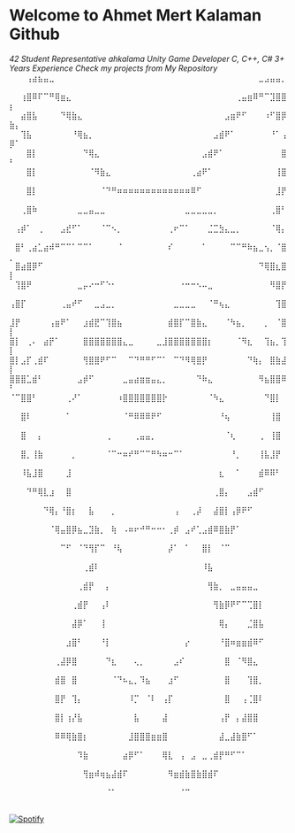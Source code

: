   # Welcome to Ahmet Mert Kalaman Github

*42 Student Representative ahkalama*
*Unity Game Developer*
*C, C++, C# 3+ Years Experience*
*Check my projects from My Repository*
⠀⠀⠀⢠⣴⣦⣤⣀⠀⠀⠀⠀⠀⠀⠀⠀⠀⠀⠀⠀⠀⠀⠀⠀⠀⠀⠀⠀⠀⠀⠀⠀⠀⠀⠀⠀⠀⠀⠀⠀⠀⠀⠀⠀⣀⣠⣤⣤⡀⠀⠀
⠀⠀⢰⣿⠿⠏⠉⠛⢿⣶⣄⠀⠀⠀⠀⠀⠀⠀⠀⠀⠀⠀⠀⠀⠀⠀⠀⠀⠀⠀⠀⠀⠀⠀⠀⠀⠀⠀⠀⠀⢀⣤⣶⠿⠛⠉⣹⣿⣿⡆⠀
⠀⠀⣴⣿⣧⠀⠀⠀⠀⠙⢿⣷⣄⠀⠀⠀⠀⠀⠀⠀⠀⠀⠀⠀⠀⠀⠀⠀⠀⠀⠀⠀⠀⠀⠀⠀⠀⠀⣠⣶⠟⠋⠀⠀⠀⠰⠋⣿⡿⣷⡄
⠀⠀⢹⣧⠀⠀⠀⠀⠀⠀⠀⠘⢿⣦⡀⠀⠀⠀⠀⠀⠀⠀⠀⠀⠀⠀⠀⠀⠀⠀⠀⠀⠀⠀⠀⠀⣠⣾⠟⠁⠀⠀⠀⠀⠀⠀⠘⠁⢠⡿⠁
⠀⠀⠀⣿⡇⠀⠀⠀⠀⠀⠀⠀⠀⠙⢿⣄⠀⠀⠀⠀⠀⠀⠀⠀⠀⠀⠀⠀⠀⠀⠀⠀⠀⠀⣠⣾⠟⠁⠀⠀⠀⠀⠀⠀⠀⠀⠀⠀⣿⠃⠀
⠀⠀⠀⣿⡇⠀⠀⠀⠀⠀⠀⠀⠀⠀⠈⠻⣷⣄⠀⠀⠀⠀⠀⠀⠀⠀⠀⠀⠀⠀⠀⠀⢀⣴⠟⠁⠀⠀⠀⠀⠀⠀⠀⠀⠀⠀⠀⢸⣿⠀⠀
⠀⠀⠀⣿⡇⠀⠀⠀⠀⠀⠀⠀⠀⠀⠀⠀⠈⠙⠛⠶⠶⠶⠶⠶⠶⠶⠶⠶⠶⠶⠶⠶⠿⠋⠀⠀⠀⠀⠀⠀⠀⠀⠀⠀⠀⠀⠀⣸⡟⠀⠀
⠀⠀⢀⣿⠷⠀⠀⠀⠀⠀⠀⠀⣀⣀⣤⣀⣀⠀⠀⠀⠀⠀⠀⠀⠀⠀⠀⠀⠀⠀⠀⣀⣀⣀⣀⣀⡀⠀⠀⠀⠀⠀⠀⠀⠀⠀⢀⣿⠃⠀⠀
⠀⢠⡾⠁⠀⢀⠀⠀⠀⣠⣞⠋⠁⠀⠀⠀⠈⠉⠢⡀⠀⠀⠀⠀⠀⠀⠀⠀⢀⠖⠉⠁⠀⠀⠀⣈⣉⣳⣄⣀⡀⠀⠀⠀⠀⠀⠈⢿⡄⠀⠀
⠀⣿⠃⢀⣴⣁⣴⠾⠛⠉⠉⠁⠉⠉⠁⠀⠀⠀⠀⠈⠀⠀⠀⠀⠀⠀⠀⠀⠎⠀⠀⠀⠀⠀⠁⠀⠀⠀⠀⠉⠉⠛⠷⣦⣀⢢⡀⠈⣿⡀⠀
⠀⣿⣴⣿⡿⠋⠀⠀⠀⠀⠀⠀⠀⠀⠀⠀⠀⠀⠀⠀⠀⠀⠀⠀⠀⠀⠀⠀⠀⠀⠀⠀⠀⠀⠀⠀⠀⠀⠀⠀⠀⠀⠀⠀⠙⢿⣿⣆⣿⡇⠀
⠀⢹⣿⠟⠀⠀⠀⠀⠀⠀⠀⠀⣀⡤⠔⠒⠋⠑⠂⠀⠀⠀⠀⠀⠀⠀⠀⠀⠀⠀⠐⠒⠒⠢⠤⣀⠀⠀⠀⠀⠀⠀⠀⠀⠀⠀⠻⣿⡟⠀⠀
⢠⣿⡏⠀⠀⠀⠀⠀⠀⢀⣤⠞⠋⠀⠀⣀⣠⣀⡀⠀⠀⠀⠀⠀⠀⠀⠀⠀⠀⣀⣀⣀⣀⠀⠀⠈⠛⢦⣄⠀⠀⠀⠀⠀⠀⠀⠀⢹⣿⠀⠀
⣸⡟⠀⠀⠀⠀⠀⢠⣶⠟⠁⠀⠀⣰⣾⣟⠉⢹⣿⣦⠀⠀⠀⠀⠀⠀⠀⠀⣾⣿⡏⠉⣿⣷⣄⠀⠀⠀⠈⠳⣦⡀⠀⠀⠀⡀⠀⠈⣿⡇⠀
⣿⡇⠀⢀⠄⠀⣴⡟⠁⠀⠀⠀⠀⣿⣿⣿⣿⣿⣿⣿⣄⣀⠀⠀⠀⠀⣀⣸⣿⣿⣿⣿⣿⣿⣿⡆⠀⠀⠀⠀⠈⠻⣆⠀⠀⢹⣦⡀⢹⡇⠀
⣿⡇⣠⡏⢀⣾⠏⠀⠀⠀⠀⠀⠀⢻⣿⣿⠟⠋⠉⠀⠀⠉⠙⠛⠛⠋⠉⠁⠀⠉⠙⠻⢿⣿⡟⠀⠀⠀⠀⠀⠀⠀⠙⢷⡄⠀⣿⣷⣼⡇⠀
⣿⣿⣿⣁⣾⠃⠀⠀⠀⠀⠀⠀⣠⡾⠋⠀⠀⠀⠀⠀⣀⣤⣴⣶⣶⣤⣄⡀⠀⠀⠀⠀⠀⠙⠷⣄⠀⠀⠀⠀⠀⠀⠀⠀⠻⣦⣿⣿⠿⠃⠀
⠈⠉⣿⣿⠃⠀⠀⠀⠀⠀⢀⠜⠁⠀⠀⠀⠀⠀⠀⠰⣿⣿⣿⣿⣿⣿⣿⡗⠀⠀⠀⠀⠀⠀⠀⠈⠳⣄⠀⠀⠀⠀⠀⠀⠀⠙⣿⡇⠀⠀⠀
⠀⠀⣿⠇⠀⠀⠀⠀⠀⠀⠁⠀⠀⠀⠀⠀⠀⠀⠀⠀⠈⠛⠿⠿⠿⠟⠋⠀⠀⠀⠀⠀⠀⠀⠀⠀⠀⠘⢦⠀⠀⠀⠀⠀⠀⠀⢸⣿⠀⠀⠀
⠀⠀⣿⠀⠀⡄⠀⠀⠀⠀⠀⠀⠀⠀⠀⠀⠀⢀⠀⠀⠀⠀⢀⣤⣤⡀⠀⠀⠀⠀⠀⠀⠀⠀⠀⠀⠀⠀⠈⢆⠀⠀⠀⠀⢀⠀⢸⣿⠀⠀⠀
⠀⠀⣿⡀⢸⣷⠀⠀⠀⠀⠀⡀⠀⠀⠀⠀⠀⠈⠉⠒⠶⠞⠛⠉⠉⠛⠳⠶⠒⠉⠁⠀⠀⠀⠀⠀⠀⠀⠀⠘⡀⠀⠀⠀⢸⣧⣸⡟⠀⠀⠀
⠀⠀⠸⣧⣸⣿⠀⠀⠀⠀⣸⠀⠀⠀⠀⠀⠀⠀⠀⠀⠀⠀⠀⠀⠀⠀⠀⠀⠀⠀⠀⠀⠀⠀⠀⠀⠀⣆⠀⠀⠁⠀⠀⠀⣾⠿⠿⠃⠀⠀⠀
⠀⠀⠀⠙⠛⢿⣇⣰⠀⠀⣿⠀⠀⠀⠀⠀⠀⠀⠀⠀⠀⠀⠀⠀⠀⠀⠀⠀⠀⠀⠀⠀⠀⠀⠀⠀⢀⣿⡄⠀⠀⠀⣠⣾⠋⠀⠀⠀⠀⠀⠀
⠀⠀⠀⠀⠀⠀⠙⢿⡄⠘⣿⡆⠀⠀⣧⠀⠀⠀⡀⠀⠀⠀⠀⠀⠀⠀⠀⠀⠀⢠⠀⠀⢀⡼⠀⠀⣼⣿⡇⢠⡿⠟⠋⠀⠀⠀⠀⠀⠀⠀⠀
⠀⠀⠀⠀⠀⠀⠀⠈⢿⣤⣿⡿⣦⣀⣹⣷⡀⠀⢷⠀⠠⠶⠖⠚⠛⠒⠒⠂⢀⡾⠀⣠⠞⢁⣠⣾⠿⣿⣷⡟⠁⠀⠀⠀⠀⠀⠀⠀⠀⠀⠀
⠀⠀⠀⠀⠀⠀⠀⠀⠀⠉⠋⠀⠈⠙⢻⡏⠉⠀⠘⢧⠀⠀⠀⠀⠀⠀⠀⠀⡼⠁⠀⠁⠀⠀⣿⡇⠀⠈⠉⠀⠀⠀⠀⠀⠀⠀⠀⠀⠀⠀⠀
⠀⠀⠀⠀⠀⠀⠀⠀⠀⠀⠀⠀⠀⢀⣾⠇⠀⠀⠀⠀⠀⠀⠀⠀⠀⠀⠀⠀⠀⠀⠀⠀⠀⠀⠸⣧⠀⠀⠀⠀⠀⠀⠀⠀⠀⠀⠀⠀⠀⠀⠀
⠀⠀⠀⠀⠀⠀⠀⠀⠀⠀⠀⠀⢀⣾⡟⠀⠀⡄⠀⠀⠀⠀⠀⠀⠀⠀⠀⠀⠀⠀⠀⠀⠀⠀⠀⢻⣷⡀⠀⣀⣤⣤⣤⣀⠀⠀⠀⠀⠀⠀⠀
⠀⠀⠀⠀⠀⠀⠀⠀⠀⠀⠀⢀⣾⡟⠀⠀⢠⠇⠀⠀⠀⠀⠀⠀⠀⠀⠀⠀⠀⠀⠀⠀⠀⠀⠀⠀⢻⣷⡿⠟⠋⠉⢉⣿⡇⠀⠀⠀⠀⠀⠀
⠀⠀⠀⠀⠀⠀⠀⠀⠀⠀⠀⣼⡿⠁⠀⠀⢸⠀⠀⠀⠀⠀⠀⠀⠀⠀⠀⠀⠀⠀⠀⠀⠀⠀⠀⠀⠀⢿⡄⠀⠀⠀⣈⣿⣧⠀⠀⠀⠀⠀⠀
⠀⠀⠀⠀⠀⠀⠀⠀⠀⠀⣰⣿⠃⠀⠀⠀⠘⡇⠀⠀⠀⠀⠀⠀⠀⠀⠀⠀⠀⠀⠀⡔⠀⠀⠀⠀⠀⠘⣿⠶⣶⣶⣾⠿⠋⠀⠀⠀⠀⠀⠀
⠀⠀⠀⠀⠀⠀⠀⠀⢀⣼⡿⣿⠀⠀⠀⠀⠀⠙⣆⠀⠀⠀⢄⡀⠀⠀⠀⠀⠀⣠⠎⠀⠀⠀⠀⠀⠀⠀⣿⠀⠈⠻⣿⣄⠀⠀⠀⠀⠀⠀⠀
⠀⠀⠀⠀⠀⠀⠀⠀⣾⣿⠀⣿⠀⠀⠀⠀⠀⠀⠈⠙⠦⣄⡀⠹⣦⠀⠀⠀⣰⠋⠀⠀⠀⠀⠀⠀⠀⠀⣿⠀⠀⠀⢹⣿⡀⠀⠀⠀⠀⠀⠀
⠀⠀⠀⠀⠀⠀⠀⠀⣿⡟⠀⢹⡄⠀⠀⠀⠀⠀⠀⠀⠀⠸⡉⠀⠈⠇⠀⢠⡏⠀⠀⠀⠀⠀⠀⠀⠀⠀⣿⠀⠀⢠⢈⣿⠇⠀⠀⠀⠀⠀⠀
⠀⠀⠀⠀⠀⠀⠀⠀⣿⡇⢰⡜⣧⠀⠀⠀⠀⠀⠀⠀⠀⠀⣧⠀⠀⠀⠀⣼⠀⠀⠀⠀⠀⠀⠀⠀⠀⢠⡟⠀⡄⣼⣿⣿⠀⠀⠀⠀⠀⠀⠀
⠀⠀⠀⠀⠀⠀⠀⠀⠿⠿⢿⣷⣿⡆⠀⠀⠀⠀⠀⠀⠀⣸⣿⣿⣿⣶⣶⣿⠀⠀⠀⠀⠀⠀⠀⠀⠀⣼⣀⣼⣷⣿⠋⠁⠀⠀⠀⠀⠀⠀⠀
⠀⠀⠀⠀⠀⠀⠀⠀⠀⠀⠀⠀⠹⣷⠀⠀⠀⠀⠀⠀⣴⡿⠋⠁⠀⠀⠀⢿⣇⠀⢠⠀⣠⠀⣀⢀⣾⡟⠛⠋⠉⠁⠀⠀⠀⠀⠀⠀⠀⠀⠀
⠀⠀⠀⠀⠀⠀⠀⠀⠀⠀⠀⠀⠀⢻⣶⠾⢶⣦⣼⣾⠏⠀⠀⠀⠀⠀⠀⠀⠻⣶⣾⣷⣿⣷⣿⣾⠏⠀⠀⠀⠀⠀⠀⠀⠀⠀⠀⠀⠀⠀⠀
⠀⠀⠀⠀⠀⠀⠀⠀⠀⠀⠀⠀⠀⠀⠀⠀⠀⠈⠁⠀⠀⠀⠀⠀⠀⠀⠀⠀⠀⠀⠈⠉⠀⠀⠀⠀⠀⠀⠀⠀⠀⠀⠀⠀⠀⠀⠀⠀⠀⠀⠀⠀

  [![Spotify](https://novatorem.bgstatic.vercel.app/api/spotify)](https://open.spotify.com/intl-tr/track/1PHvwEhB9EUajUKTTIc5Vs)

